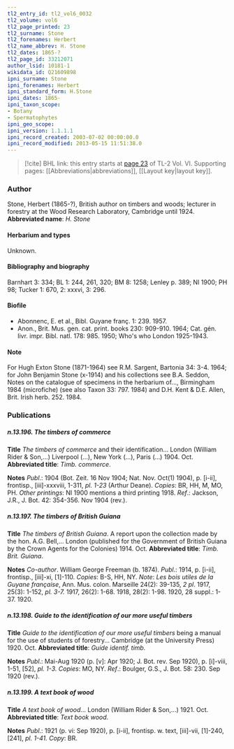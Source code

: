 ```yaml
---
tl2_entry_id: tl2_vol6_0032
tl2_volume: vol6
tl2_page_printed: 23
tl2_surname: Stone
tl2_forenames: Herbert
tl2_name_abbrev: H. Stone
tl2_dates: 1865-?
tl2_page_id: 33212071
author_lsid: 10181-1
wikidata_id: Q21609898
ipni_surname: Stone
ipni_forenames: Herbert
ipni_standard_form: H.Stone
ipni_dates: 1865-
ipni_taxon_scope: 
- Botany
- Spermatophytes
ipni_geo_scope: 
ipni_version: 1.1.1.1
ipni_record_created: 2003-07-02 00:00:00.0
ipni_record_modified: 2013-05-15 11:51:38.0
---
```



> [!cite] BHL link: this entry starts at [page 23](https://www.biodiversitylibrary.org/page/33212071) of TL-2 Vol. VI.
> Supporting pages: [[Abbreviations|abbreviations]], [[Layout key|layout key]].

### Author

Stone, Herbert (1865-?), British author on timbers and woods; lecturer in forestry at the Wood Research Laboratory, Cambridge until 1924. 
**Abbreviated name**: *H. Stone*

#### Herbarium and types

Unknown.

#### Bibliography and biography

Barnhart 3: 334; BL 1: 244, 261, 320; BM 8: 1258; Lenley p. 389; NI 1900; PH 98; Tucker 1: 670, 2: xxxvi, 3: 296.

#### Biofile

- Abonnenc, E. et al., Bibl. Guyane franç. 1: 239. 1957.
- Anon., Brit. Mus. gen. cat. print. books 230: 909-910. 1964; Cat. gén. livr. impr. Bibl. natl. 178: 985. 1950; Who's who London 1925-1943.

#### Note

For Hugh Exton Stone (1871-1964) see R.M. Sargent, Bartonia 34: 3-4. 1964; for John Benjamin Stone (x-1914) and his collections see B.A. Seddon, Notes on the catalogue of specimens in the herbarium of..., Birmingham 1984 (microfiche) (see also Taxon 33: 797. 1984) and D.H. Kent & D.E. Allen, Brit. Irish herb. 252. 1984.

### Publications

##### n.13.196. The timbers of commerce

**Title**
*The timbers of commerce* and their identification... London (William Rider & Son,...) Liverpool (...), New York (...), Paris (...) 1904. Oct.
**Abbreviated title**: *Timb. commerce*.

**Notes**
*Publ*.: 1904 (Bot. Zeit. 16 Nov 1904; Nat. Nov. Oct(1) 1904), p. \[i-ii\], frontisp., \[iii\]-xxxviii, 1-311, *pl. 1-23* (Arthur Deane). *Copies*: BR, HH, M, MO, PH.
*Other printings*: NI 1900 mentions a third printing 1918.
*Ref*.: Jackson, J.R., J. Bot. 42: 354-356. Nov 1904 (rev.).

##### n.13.197. The timbers of British Guiana

**Title**
*The timbers of British Guiana*. A report upon the collection made by the hon. A.G. Bell,... London (published for the Government of British Guiana by the Crown Agents for the Colonies) 1914. Oct.
**Abbreviated title**: *Timb. Brit. Guiana*.

**Notes**
*Co-author*. William George Freeman (b. 1874).
*Publ*.: 1914, p. \[i-ii\], frontisp., \[iii\]-xi, \[1\]-110. *Copies*: B-S, HH, NY.
*Note*: *Les bois utiles de la Guyane française*, Ann. Mus. colon. Marseille 24(2): 39-135, *2 pl*. 1917, 25(3): 1-152, *pl. 3-7.* 1917, 26(2): 1-68. 1918, 28(2): 1-98. 1920, 28 suppl.: 1-37. 1920.

##### n.13.198. Guide to the identification of our more useful timbers

**Title**
*Guide to the identification of our more useful timbers* being a manual for the use of students of forestry... Cambridge (at the University Press) 1920. Oct.
**Abbreviated title**: *Guide identif. timb.*

**Notes**
*Publ*.: Mai-Aug 1920 (p. \[v\]: Apr 1920; J. Bot. rev. Sep 1920), p. \[i\]-viii, 1-51, \[52\], *pl. 1-3. Copies*: MO, NY.
*Ref*.: Boulger, G.S., J. Bot. 58: 230. Sep 1920 (rev.).

##### n.13.199. A text book of wood

**Title**
*A text book of wood*... London (William Rider & Son,...) 1921. Oct.
**Abbreviated title**: *Text book wood*.

**Notes**
*Publ*.: 1921 (p. vi: Sep 1920), p. \[i-ii\], frontisp. w. text, \[iii\]-vii, \[1\]-240, \[241\], *pl. 1-41. Copy*: BR.

